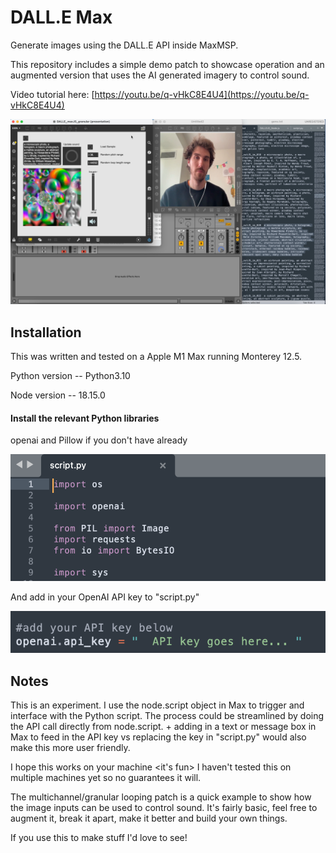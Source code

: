 # DALL.E Max

Generate images using the DALL.E API inside MaxMSP. 

This repository includes a simple demo patch to showcase operation and an augmented version that uses the AI generated imagery to control sound.

Video tutorial here: [https://youtu.be/q-vHkC8E4U4](https://youtu.be/q-vHkC8E4U4)

<img src="https://github.com/atarilover123/DALL.E_Max/blob/main/Screenshots/Tutorial_screenshot.png" width=700>

## Installation

This was written and tested on a Apple M1 Max running Monterey 12.5.

Python version -- Python3.10 

Node version -- 18.15.0

#### Install the relevant Python libraries 
openai and Pillow if you don't have already

<img src="https://github.com/atarilover123/DALL.E_Max/blob/main/Screenshots/Imports.png" width=700>

And add in your OpenAI API key to "script.py"

<img src="https://github.com/atarilover123/DALL.E_Max/blob/main/Screenshots/Add_key.png" width=700>

## Notes

This is an experiment. I use the node.script object in Max to trigger and interface with the Python script. The process could be streamlined by doing the API call directly from node.script. + adding in a text or message box in Max to feed in the API key vs replacing the key in "script.py" would also make this more user friendly.

I hope this works on your machine <it's fun> I haven't tested this on multiple machines yet so no guarantees it will. 

The multichannel/granular looping patch is a quick example to show how the image inputs can be used to control sound. It's fairly basic, feel free to augment it, break it apart, make it better and build your own things.   

If you use this to make stuff I'd love to see!









